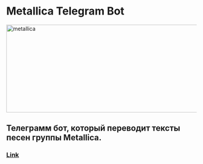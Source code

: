 # Metallica Telegram Bot
<img src="https://i122.fastpic.org/big/2023/0718/e7/1a7f63fc207a29585a31b6d2e645e4e7.jpeg" alt="metallica" style="width:540px; height:232px">

## Телеграмм бот, который переводит тексты песен группы Metallica. 
### <a href="https://t.me/metallica_rusbot">Link</a>
